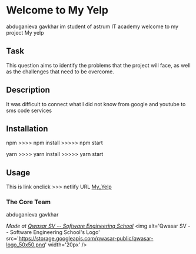 # Welcome to My Yelp

abduganieva gavkhar im student of astrum IT academy
welcome to my project My yelp

## Task
This question aims to identify the problems that the project will face, as well as the challenges that need to be overcome.

## Description

It was difficult to connect what I did not know from google and youtube to sms code services


## Installation
npm >>>>  npm install >>>>> npm start

yarn >>>> yarn install >>>>> yarn start

## Usage

This is link onclick >>>  netlify URL <a href="https://goha-yelp.netlify.app/"> My_Yelp </a>



### The Core Team
abduganieva gavkhar

<span><i>Made at <a href='https://qwasar.io'>Qwasar SV -- Software Engineering School</a></i></span>
<span><img alt='Qwasar SV -- Software Engineering School's Logo' src='https://storage.googleapis.com/qwasar-public/qwasar-logo_50x50.png' width='20px' /></span>